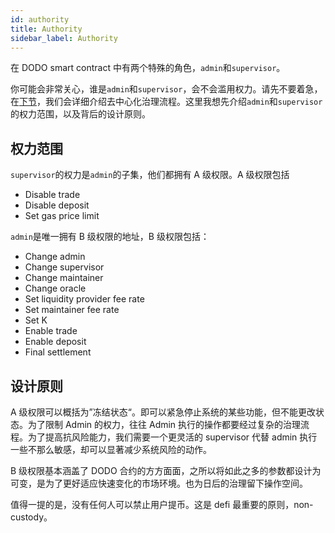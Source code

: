 ```yaml
---
id: authority
title: Authority
sidebar_label: Authority
---
```


在 DODO smart contract 中有两个特殊的角色，`admin`和`supervisor`。

你可能会非常关心，谁是`admin`和`supervisor`，会不会滥用权力。请先不要着急，在[下节](./decentralization)，我们会详细介绍去中心化治理流程。这里我想先介绍`admin`和`supervisor`的权力范围，以及背后的设计原则。

## 权力范围

`supervisor`的权力是`admin`的子集，他们都拥有 A 级权限。A 级权限包括

- Disable trade
- Disable deposit
- Set gas price limit

`admin`是唯一拥有 B 级权限的地址，B 级权限包括：

- Change admin
- Change supervisor
- Change maintainer
- Change oracle
- Set liquidity provider fee rate
- Set maintainer fee rate
- Set K
- Enable trade
- Enable deposit
- Final settlement

## 设计原则

A 级权限可以概括为”冻结状态“。即可以紧急停止系统的某些功能，但不能更改状态。为了限制 Admin 的权力，往往 Admin 执行的操作都要经过复杂的治理流程。为了提高抗风险能力，我们需要一个更灵活的 supervisor 代替 admin 执行一些不那么敏感，却可以显著减少系统风险的动作。

B 级权限基本涵盖了 DODO 合约的方方面面，之所以将如此之多的参数都设计为可变，是为了更好适应快速变化的市场环境。也为日后的治理留下操作空间。

值得一提的是，没有任何人可以禁止用户提币。这是 defi 最重要的原则，non-custody。
